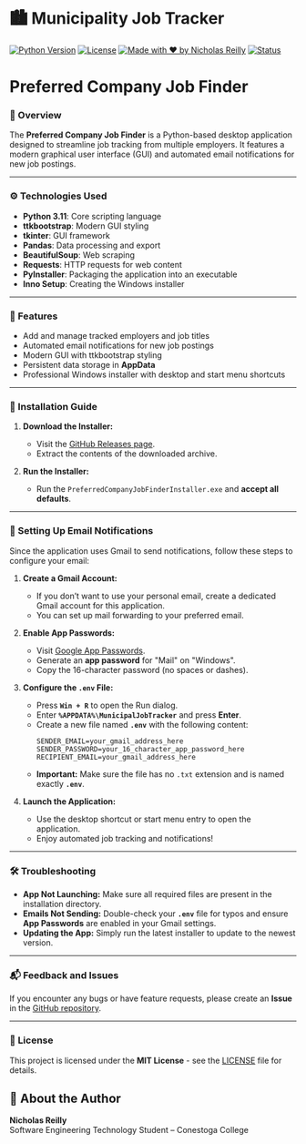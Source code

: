 # 🏙️ Municipality Job Tracker

[![Python Version](https://img.shields.io/badge/python-3.11+-blue.svg)](https://www.python.org/downloads/)
[![License](https://img.shields.io/badge/license-MIT-green.svg)](LICENSE)
[![Made with ❤️ by Nicholas Reilly](https://img.shields.io/badge/made%20by-Nicholas%20Reilly-orange.svg)](https://github.com/yourusername)
[![Status](https://img.shields.io/badge/status-active-brightgreen)]()

# Preferred Company Job Finder

### 🌟 Overview
The **Preferred Company Job Finder** is a Python-based desktop application designed to streamline job tracking from multiple employers. It features a modern graphical user interface (GUI) and automated email notifications for new job postings.

---

### ⚙️ Technologies Used
- **Python 3.11**: Core scripting language
- **ttkbootstrap**: Modern GUI styling
- **tkinter**: GUI framework
- **Pandas**: Data processing and export
- **BeautifulSoup**: Web scraping
- **Requests**: HTTP requests for web content
- **PyInstaller**: Packaging the application into an executable
- **Inno Setup**: Creating the Windows installer

---

### 📝 Features
- Add and manage tracked employers and job titles
- Automated email notifications for new job postings
- Modern GUI with ttkbootstrap styling
- Persistent data storage in **AppData**
- Professional Windows installer with desktop and start menu shortcuts

---

### 🚀 Installation Guide

1. **Download the Installer:**
   - Visit the [GitHub Releases page](https://github.com/Nyerye/Preferred-Company-Job-Finder/releases/tag/v2.1.9).
   - Extract the contents of the downloaded archive.

2. **Run the Installer:**
   - Run the `PreferredCompanyJobFinderInstaller.exe` and **accept all defaults**.

---

### 📧 Setting Up Email Notifications

Since the application uses Gmail to send notifications, follow these steps to configure your email:

1. **Create a Gmail Account:**
   - If you don’t want to use your personal email, create a dedicated Gmail account for this application.
   - You can set up mail forwarding to your preferred email.

2. **Enable App Passwords:**
   - Visit [Google App Passwords](https://myaccount.google.com/apppasswords).
   - Generate an **app password** for "Mail" on "Windows".
   - Copy the 16-character password (no spaces or dashes).

3. **Configure the `.env` File:**
   - Press **`Win + R`** to open the Run dialog.
   - Enter **`%APPDATA%\MunicipalJobTracker`** and press **Enter**.
   - Create a new file named **`.env`** with the following content:
     ```plaintext
     SENDER_EMAIL=your_gmail_address_here
     SENDER_PASSWORD=your_16_character_app_password_here
     RECIPIENT_EMAIL=your_gmail_address_here
     ```
   - **Important:** Make sure the file has no `.txt` extension and is named exactly **`.env`**.

4. **Launch the Application:**
   - Use the desktop shortcut or start menu entry to open the application.
   - Enjoy automated job tracking and notifications!

---

### 🛠️ Troubleshooting

- **App Not Launching:** Make sure all required files are present in the installation directory.
- **Emails Not Sending:** Double-check your **`.env`** file for typos and ensure **App Passwords** are enabled in your Gmail settings.
- **Updating the App:** Simply run the latest installer to update to the newest version.

---

### 📬 Feedback and Issues

If you encounter any bugs or have feature requests, please create an **Issue** in the [GitHub repository](https://github.com/Nyerye/Preferred-Company-Job-Finder/issues).

---

### 📃 License

This project is licensed under the **MIT License** - see the [LICENSE](LICENSE) file for details.


## 💼 About the Author

**Nicholas Reilly**  
Software Engineering Technology Student – Conestoga College  

